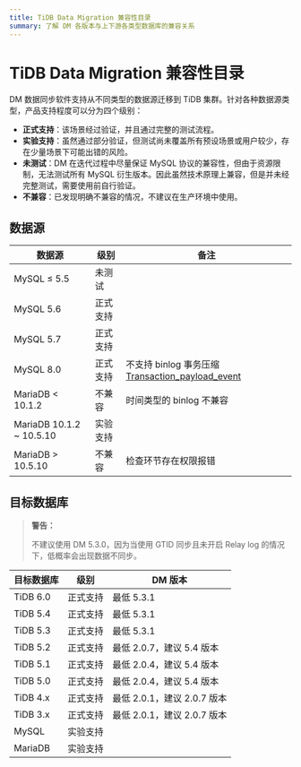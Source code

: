```yaml
---
title: TiDB Data Migration 兼容性目录
summary: 了解 DM 各版本与上下游各类型数据库的兼容关系
---
```


# TiDB Data Migration 兼容性目录

DM 数据同步软件支持从不同类型的数据源迁移到 TiDB 集群。针对各种数据源类型，产品支持程度可以分为四个级别：

- **正式支持**：该场景经过验证，并且通过完整的测试流程。
- **实验支持**：虽然通过部分验证，但测试尚未覆盖所有预设场景或用户较少，存在少量场景下可能出错的风险。
- **未测试**：DM 在迭代过程中尽量保证 MySQL 协议的兼容性，但由于资源限制，无法测试所有 MySQL 衍生版本。因此虽然技术原理上兼容，但是并未经完整测试，需要使用前自行验证。
- **不兼容**：已发现明确不兼容的情况，不建议在生产环境中使用。

## 数据源

|数据源|级别|备注|
|-|-|-|
|MySQL ≤ 5.5|未测试|
|MySQL 5.6|正式支持||
|MySQL 5.7|正式支持||
|MySQL 8.0|正式支持|不支持 binlog 事务压缩 [Transaction_payload_event](https://dev.mysql.com/doc/dev/mysql-server/8.1.0/classbinary__log_1_1Transaction__payload__event.html)|
|MariaDB < 10.1.2|不兼容|时间类型的 binlog 不兼容|
|MariaDB 10.1.2 ~ 10.5.10|实验支持||
|MariaDB > 10.5.10|不兼容|检查环节存在权限报错|

## 目标数据库

> **警告：**
>
> 不建议使用 DM 5.3.0，因为当使用 GTID 同步且未开启 Relay log 的情况下，低概率会出现数据不同步。

|目标数据库|级别|DM 版本|
|-|-|-|
|TiDB 6.0|正式支持|最低 5.3.1|
|TiDB 5.4|正式支持|最低 5.3.1|
|TiDB 5.3|正式支持|最低 5.3.1|
|TiDB 5.2|正式支持|最低 2.0.7，建议 5.4 版本|
|TiDB 5.1|正式支持|最低 2.0.4，建议 5.4 版本|
|TiDB 5.0|正式支持|最低 2.0.4，建议 5.4 版本|
|TiDB 4.x|正式支持|最低 2.0.1，建议 2.0.7 版本|
|TiDB 3.x|正式支持|最低 2.0.1，建议 2.0.7 版本|
|MySQL|实验支持||
|MariaDB|实验支持||
